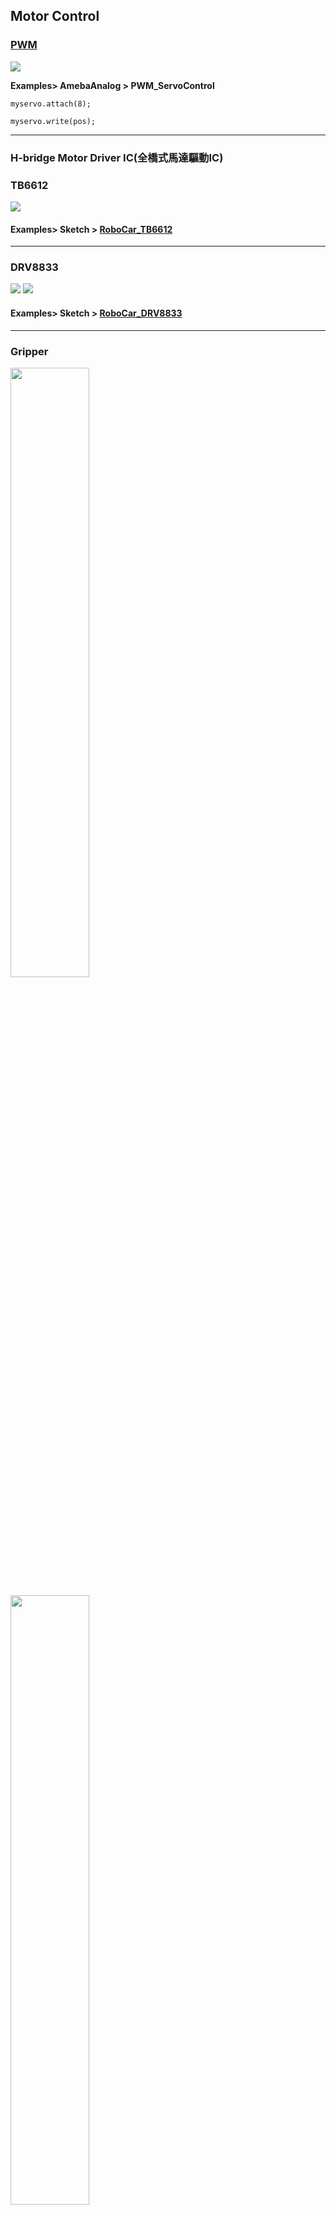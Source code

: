 ## Motor Control

### [PWM](https://docs.arduino.cc/learn/microcontrollers/analog-output/)
![](https://docs.arduino.cc/54ef6da144b4531dd9ada686a7e67c56/pwm.gif)

**Examples> AmebaAnalog > PWM_ServoControl** <br>
```
myservo.attach(8);
```

```
myservo.write(pos);
```

---
### H-bridge Motor Driver IC(全橋式馬達驅動IC)

### TB6612
![](https://i0.wp.com/dronebotworkshop.com/wp-content/uploads/2019/12/TB6612FNG-pinout.jpeg?w=768&ssl=1)

#### Examples> Sketch > [RoboCar_TB6612]()

---
### DRV8833
![](https://www.jsumo.com/drv8833-stepper-motor-driver-board-2-channel-4094-14-B.jpg)
![](https://jin-hua.com.tw/upload/images/2430000015663-902.jpg)

#### Examples> Sketch > [RoboCar_DRV8833](https://github.com/rkuo2000/Robots/blob/main/AMB82-mini/RoboCar_DRV8833_PWM/RoboCar_DRV8833_PWM.ino)

---
### Gripper

<p><img width="50%" height="50%" src="https://github.com/rkuo2000/EdgeAI-AMB82mini/blob/main/assets/Gripper.jpg?raw=true"></p>

<p><img width="50%" height="50%" src="https://microcontrollerslab.com/wp-content/uploads/2021/03/MG995-Servo-Motor-pinout-diagram.jpg"></p>

#### Examples> AmebaAnalog > [PWM_ServoControl](https://www.amebaiot.com/en/amebapro2-arduino-pwm-servo/)
